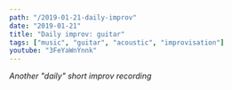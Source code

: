 ```yaml
---
path: "/2019-01-21-daily-improv"
date: "2019-01-21"
title: "Daily improv: guitar"
tags: ["music", "guitar", "acoustic", "improvisation"]
youtube: "3FeYaWnYnnk"
---
```


*Another "daily" short improv recording*